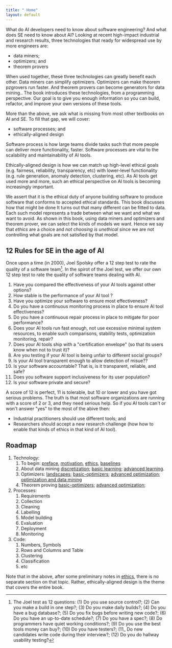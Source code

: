 ```yaml
---
title: " Home"
layout: default
---
```





What do AI developers need to know about software engineering? And what does SE need to know about AI?
Looking at recent high-impact industrial and  research results, 
three 
technologies 
that ready
for widespread use by more engineers are:

- data miners;
- optimizers; and 
- theorem provers 

When used together, these three technologies can greatly benefit each other.
Data miners can simplify optimizers. Optimizers can make theorem pzgrovers run faster.
And theorem provers can become generators for data mining..
The book introduces these technologies, from a programming perspective.
Our goal is to give you enough information so you can build, refactor, and improve  your own versions of these tools.

More than the above, we ask what is missing from most other textbooks on AI and SE.
To fill that gap,  we will cover:

- software processes; and 
- ethically-aligned design

Software process is how large teams divide tasks such that more people can deliver more functionality, faster.
Software processes are vital to the scalability and maintainability of AI tools.

Ethically-aligned design is how we can match up high-level ethical goals (e.g. fairness, reliability, transparency, etc)  with
lower-level functionality (e.g. rule generation, anomaly detection, clustering, etc). 
As AI tools get used more and more,
such an ethical perspective on AI tools is becoming increasingly  important.

We assert that it is the ethical duty of anyone building
software   to produce software that conforms to accepted ethical standards.
This book discusses how that might be done
It turns out that many different can be fitted to data.
Each such model represents a trade between what we want and what we want to avoid.
As shown in this book,
using data miners and optimizers and theorem prover, we can select the kinds of models we want.
Hence we say that
_ethics_ are a choice and
_not choosing is unethical_
since we are not
controlling 
what goals are not satisfied by that model.  

## 12 Rules for SE in the age of AI

Once upon a time (in 2000),
Joel Spolsky offer a 12 step test to rate
the quality of a software team[^foot].
In the spirot of the Joel test,
we offer our own 12 step test to rate the quality
of software teams dealing with AI.

1. Have you compared the effectiveness of your AI tools against other options?
2. How stable is the performance of your AI tool ?
3. Have you optimize your software to ensure most effectiveness?
4. Do you have a continuous monitoring process in place to ensure AI tool effectiveness?
5. Do you have a continuous repair process in place to mitigate for poor performance?
6. Does your AI tools  run
  fast enough, not use excessive minimal system resources, to enable such comparisons, stability
tests, optimization
  monitoring, repair?
7. Does your AI tools ship with a "certification envelope" (so that its users
   know when not to trust it)?
8. Are you testing if your AI tool is being unfair to different social groups?
9. Is your AI tool transparent enough to allow detection of misue??
10. Is your software accountable? That is, is it  transparent, reliable, and safe?
11. Does you software support inclusiveness for its user population?
12. Is your software private and secure?

A score of 12 is perfect, 11 is tolerable, but 10 or lower and you
have got serious problems. The truth is that most software organizations 
are running with a score of 2 or 3, and they need serious help.
So if you AI tools can't or won't answer "yes"
to the most of the abive then:

- Industrial practitioners should use different tools; and 
- Researchers should accept  a new  research challenge (how how to enable that kinds of ethics in that kind of AI tool).
   

[^foot]: The Joel test as 12 questions: (1) Do you use source control?; (2) Can you make a build in one step?; (3) Do you make daily builds?; (4) Do you have a bug database?; (5) Do you fix bugs before writing new code?; (6) Do you have an up-to-date schedule?; (7) Do you have a spec?; (8) Do programmers have quiet working conditions?; (9)  Do you use the best tools money can buy?; (10) Do you have testers?; (11_ Do new candidates write code during their interview?; (12) Do you do hallway usability testing?

## Roadmap


1. Technology:
   1. To begin: [preface](index), [motivation](), [ethics](), [baselines]()
   1. About data mining [discretization](abiut-discretization); [basic learning](about-learners); [advanced learning](about-advanced-learning).
   2. Optimizers: [landscapes](about-landscapes); 
               [basic-optimizers](about-optimizers); 
               [advanced optimization](about-advanced-optimization);   
               [optimization and data mining](about-duo)
   3. Theorem proving 
               [basic-optimizers](about-optimizers); 
               [advanced optimization](about-advanced-optimization);   
2. Processes:
   1. Requirements
   2. Collection
   3. Cleaning
   4. Labelling
   5. Model building
   6. Evaluation
   7. Deployment
   8. Monitoring 
3. Code:
    1. Numbers, Symbols
    2. Rows and Columns and Table
    3. Clustering
    4. Classification
    5. etc

Note that in the above, after some preliminary notes in [ethics](), there is no separate section on that topic. Rather,
ethically-aligned design is the theme that covers the entire book.


